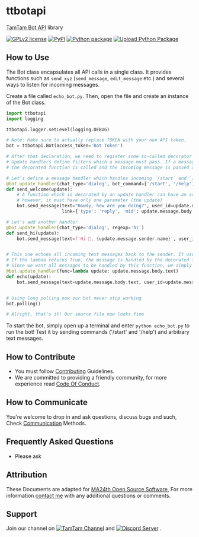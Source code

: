 # ttbotapi
[TamTam Bot API](https://dev.tamtam.chat) library

[![GPLv2 license](https://img.shields.io/badge/LICENSE-GPLv2-red)](https://github.com/ma24th/ttbotapi/blob/master/LICENSE)
[![PyPI](https://img.shields.io/badge/PyPI-v0.3.0-yellow.svg)](https://pypi.org/project/ttbotapi/)
[![Python package](https://github.com/MA24th/ttbotapi/workflows/Python%20package/badge.svg)](https://github.com/MA24th/ttbotapi/actions/workflows/python-package.yml)
[![Upload Python Package](https://github.com/MA24th/ttbotapi/workflows/Upload%20Python%20Package/badge.svg)](https://github.com/MA24th/ttbotapi/actions/workflows/python-publish.yml)

## How to Use
The Bot class encapsulates all API calls in a single class. It provides functions such as 
`send_xyz` (`send_message`, `edit_message` etc.) and several ways to listen for incoming messages.

Create a file called `echo_bot.py`.
Then, open the file and create an instance of the Bot class.
```python
import ttbotapi
import logging

ttbotapi.logger.setLevel(logging.DEBUG)

# Note: Make sure to actually replace TOKEN with your own API token.
bot = ttbotapi.Bot(access_token='Bot Token')

# After that declaration, we need to register some so-called decorator handlers.
# Update handlers define filters which a message must pass. If a message passes the filter, 
# the decorated function is called and the incoming message is passed as an argument.

# Let's define a message handler which handles incoming `/start` and `/help` bot_command in dialog chat type.
@bot.update_handler(chat_type='dialog', bot_command=['/start', '/help'])
def send_welcome(update):
    # A function which is decorated by an update handler can have an arbitrary name, 
    # however, it must have only one parameter (the update)
    bot.send_message(text="Howdy, how are you doing?", user_id=update.message.sender.user_id, chat_id=None,
                     link={'type': 'reply', 'mid': update.message.body.mid})

# Let's add another handler
@bot.update_handler(chat_type='dialog', regexp='hi')
def send_hi(update):
    bot.send_message(text=f'Hi 👋, {update.message.sender.name}', user_id=update.message.sender.user_id, chat_id=None)


# This one echoes all incoming text messages back to the sender. It uses a lambda function to test a message. 
# If the lambda returns True, the message is handled by the decorated function. 
# Since we want all messages to be handled by this function, we simply always return True.
@bot.update_handler(func=lambda update: update.message.body.text)
def echo(update):
    bot.send_message(text=update.message.body.text, user_id=update.message.sender.user_id, chat_id=None)


# Using long polling now our bot never stop working
bot.polling()

# Alright, that's it! Our source file now looks fine
```
To start the bot, simply open up a terminal and enter `python echo_bot.py` to run the bot! 
Test it by sending commands ('/start' and '/help') and arbitrary text messages.


## How to Contribute
- You must follow [Contributing](https://github.com/MA24th/MA24th/blob/main/OpenSource/Software/CONTRIBUTING.md) Guidelines.
- We are committed to providing a friendly community, for more experience read [Code Of Conduct](https://github.com/MA24th/MA24th/blob/main/OpenSource/Software/CODE_OF_CONDUCT.md).


## How to Communicate
You're welcome to drop in and ask questions, 
discuss bugs and such, Check [Communication](https://github.com/MA24th/MA24th/blob/main/OpenSource/Software/COMMUNICATION.md) Methods.


## Frequently Asked Questions
- Please ask


## Attribution
These Documents are adapted for [MA24th Open Source Software](https://github.com/MA24th/MA24th/blob/main/OpenSource/Software/),
For more information [contact me](mailto:ma24th@yahoo.com) with any additional questions or comments.


## Support
Join our channel on [![TamTam Channel](https://img.shields.io/badge/TamTam-Channel-blue.svg)](https://tt.me/ttbotapic)
and [![Discord Server](https://img.shields.io/badge/Discord-Server-blue.svg)](https://discord.gg/g65AqbPK6g) .
